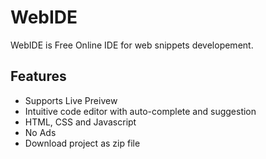 # WebIDE

WebIDE is Free Online IDE for web snippets developement.

## Features

* Supports Live Preivew
* Intuitive code editor with auto-complete and suggestion
* HTML, CSS and Javascript
* No Ads
* Download project as zip file